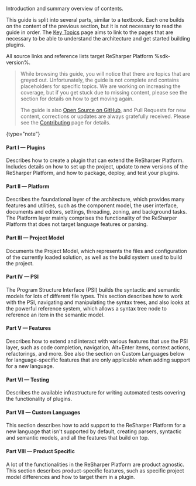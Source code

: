 [//]: # (title: About This Guide)

<!-- Copyright 2000-2022 JetBrains s.r.o. and other contributors. Use of this source code is governed by the Apache 2.0 license that can be found in the LICENSE file. -->

<excerpt>Introduction and summary overview of contents.</excerpt>

This guide is split into several parts, similar to a textbook.
Each one builds on the content of the previous section, but it is not necessary to read the guide in order.
The [Key Topics](key_topics.md) page aims to link to the pages that are necessary to be able to understand the architecture and get started building plugins.

All source links and reference lists target ReSharper Platform %sdk-version%.

> While browsing this guide, you will notice that there are topics that are greyed out.
> Unfortunately, the guide is not complete and contains placeholders for specific topics.
> We are working on increasing the coverage, but if you get stuck due to missing content, please see the [](getting_help.md) section for details on how to get moving again.
>
> The guide is also [Open Source on GitHub](%guide-repo%), and Pull Requests for new content, corrections or updates are always gratefully received.
> Please see the [Contributing](_CONTRIBUTING.md) page for details.
>
{type="note"}

[//]: # (> See also [Glossary]&#40;&#41; for a handy reference of common terms.)
[//]: # (>)
[//]: # ({type="tip"})

#### Part I — Plugins

Describes how to create a plugin that can extend the ReSharper Platform.
Includes details on how to set up the project, update to new versions of the ReSharper Platform, and how to package, deploy, and test your plugins.

#### Part II — Platform

Describes the foundational layer of the architecture, which provides many features and utilities, such as the component model, the user interface, documents and editors, settings, threading, zoning, and background tasks.
The Platform layer mainly comprises the functionality of the ReSharper Platform that does not target language features or parsing.

#### Part III — Project Model

Documents the Project Model, which represents the files and configuration of the currently loaded solution, as well as the build system used to build the project.

#### Part IV — PSI

The Program Structure Interface (PSI) builds the syntactic and semantic models for lots of different file types.
This section describes how to work with the PSI, navigating and manipulating the syntax trees, and also looks at the powerful reference system, which allows a syntax tree node to reference an item in the semantic model.

#### Part V — Features

Describes how to extend and interact with various features that use the PSI layer, such as code completion, navigation, <shortcut>Alt+Enter</shortcut> items, context actions, refactorings, and more.
See also the section on Custom Languages below for language-specific features that are only applicable when adding support for a new language.

#### Part VI — Testing

Describes the available infrastructure for writing automated tests covering the functionality of plugins.

#### Part VII — Custom Languages

This section describes how to add support to the ReSharper Platform for a new language that isn't supported by default, creating parsers, syntactic and semantic models, and all the features that build on top.

#### Part VIII — Product Specific

A lot of the functionalities in the ReSharper Platform are product agnostic.
This section describes product-specific features, such as specific project model differences and how to target them in a plugin.
